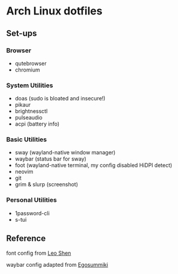 # Arch Linux dotfiles

## Set-ups
### Browser
- qutebrowser
- chromium
### System Utilities
- doas (sudo is bloated and insecure!)
- pikaur
- brightnessctl
- pulseaudio
- acpi (battery info)
### Basic Utilities
- sway (wayland-native window manager)
- waybar (status bar for sway)
- foot (wayland-native terminal, my config disabled HiDPI detect)
- neovim
- git
- grim & slurp (screenshot)
### Personal Utilities
- 1password-cli
- s-tui

## Reference
font config from [Leo Shen](https://szclsya.me/zh-cn/posts/fonts/linux-config-guide/)

waybar config adapted from [Egosummiki](https://github.com/Egosummiki/dotfiles/tree/master/waybar)


